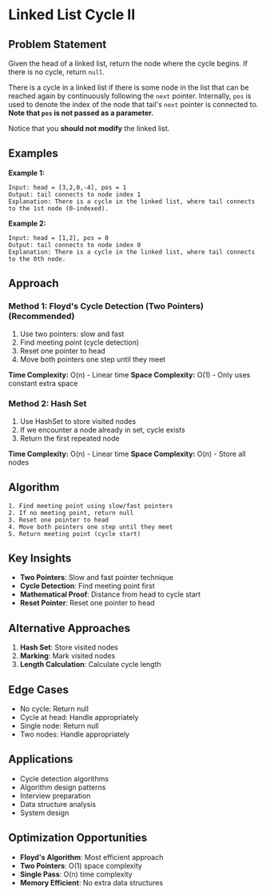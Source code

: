 # Linked List Cycle II

## Problem Statement

Given the head of a linked list, return the node where the cycle begins. If there is no cycle, return `null`.

There is a cycle in a linked list if there is some node in the list that can be reached again by continuously following the `next` pointer. Internally, `pos` is used to denote the index of the node that tail's `next` pointer is connected to. **Note that `pos` is not passed as a parameter.**

Notice that you **should not modify** the linked list.

## Examples

**Example 1:**
```
Input: head = [3,2,0,-4], pos = 1
Output: tail connects to node index 1
Explanation: There is a cycle in the linked list, where tail connects to the 1st node (0-indexed).
```

**Example 2:**
```
Input: head = [1,2], pos = 0
Output: tail connects to node index 0
Explanation: There is a cycle in the linked list, where tail connects to the 0th node.
```

## Approach

### Method 1: Floyd's Cycle Detection (Two Pointers) (Recommended)
1. Use two pointers: slow and fast
2. Find meeting point (cycle detection)
3. Reset one pointer to head
4. Move both pointers one step until they meet

**Time Complexity:** O(n) - Linear time
**Space Complexity:** O(1) - Only uses constant extra space

### Method 2: Hash Set
1. Use HashSet to store visited nodes
2. If we encounter a node already in set, cycle exists
3. Return the first repeated node

**Time Complexity:** O(n) - Linear time
**Space Complexity:** O(n) - Store all nodes

## Algorithm

```
1. Find meeting point using slow/fast pointers
2. If no meeting point, return null
3. Reset one pointer to head
4. Move both pointers one step until they meet
5. Return meeting point (cycle start)
```

## Key Insights

- **Two Pointers**: Slow and fast pointer technique
- **Cycle Detection**: Find meeting point first
- **Mathematical Proof**: Distance from head to cycle start
- **Reset Pointer**: Reset one pointer to head

## Alternative Approaches

1. **Hash Set**: Store visited nodes
2. **Marking**: Mark visited nodes
3. **Length Calculation**: Calculate cycle length

## Edge Cases

- No cycle: Return null
- Cycle at head: Handle appropriately
- Single node: Return null
- Two nodes: Handle appropriately

## Applications

- Cycle detection algorithms
- Algorithm design patterns
- Interview preparation
- Data structure analysis
- System design

## Optimization Opportunities

- **Floyd's Algorithm**: Most efficient approach
- **Two Pointers**: O(1) space complexity
- **Single Pass**: O(n) time complexity
- **Memory Efficient**: No extra data structures
